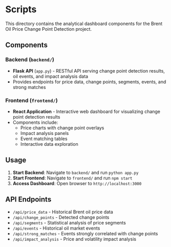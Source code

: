 # Scripts

This directory contains the analytical dashboard components for the Brent Oil Price Change Point Detection project.

## Components

### Backend (`backend/`)
- **Flask API** (`app.py`) - RESTful API serving change point detection results, oil events, and impact analysis data
- Provides endpoints for price data, change points, segments, events, and strong matches

### Frontend (`frontend/`)
- **React Application** - Interactive web dashboard for visualizing change point detection results
- Components include:
  - Price charts with change point overlays
  - Impact analysis panels
  - Event matching tables
  - Interactive data exploration

## Usage

1. **Start Backend**: Navigate to `backend/` and run `python app.py`
2. **Start Frontend**: Navigate to `frontend/` and run `npm start`
3. **Access Dashboard**: Open browser to `http://localhost:3000`

## API Endpoints

- `/api/price_data` - Historical Brent oil price data
- `/api/change_points` - Detected change points
- `/api/segments` - Statistical analysis of price segments
- `/api/events` - Historical oil market events
- `/api/strong_matches` - Events strongly correlated with change points
- `/api/impact_analysis` - Price and volatility impact analysis
